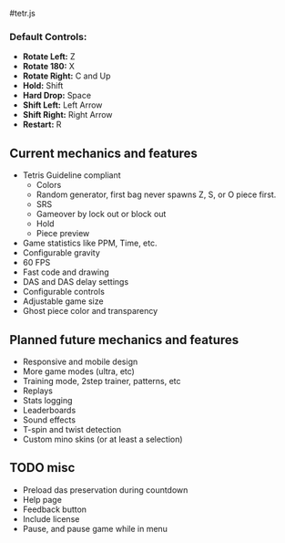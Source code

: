 #tetr.js

### Default Controls:

- **Rotate Left:** Z
- **Rotate 180:** X
- **Rotate Right:** C and Up
- **Hold:** Shift
- **Hard Drop:** Space
- **Shift Left:** Left Arrow
- **Shift Right:** Right Arrow
- **Restart:** R

## Current mechanics and features

- Tetris Guideline compliant
    - Colors
    - Random generator, first bag never spawns Z, S, or O piece first.
    - SRS
    - Gameover by lock out or block out
    - Hold
    - Piece preview
- Game statistics like PPM, Time, etc.
- Configurable gravity
- 60 FPS
- Fast code and drawing
- DAS and DAS delay settings
- Configurable controls
- Adjustable game size
- Ghost piece color and transparency

## Planned future mechanics and features

- Responsive and mobile design
- More game modes (ultra, etc)
- Training mode, 2step trainer, patterns, etc
- Replays
- Stats logging
- Leaderboards
- Sound effects
- T-spin and twist detection
- Custom mino skins (or at least a selection)

## TODO misc

- Preload das preservation during countdown
- Help page
- Feedback button
- Include license
- Pause, and pause game while in menu
